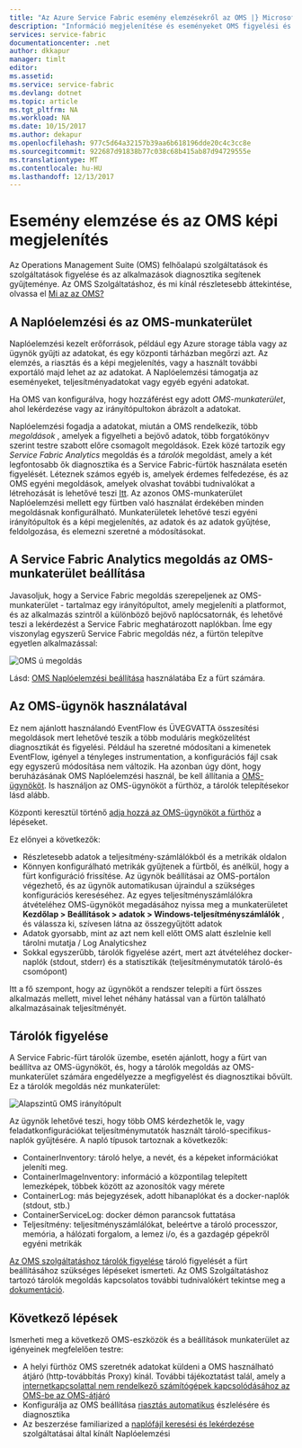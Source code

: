 ```yaml
---
title: "Az Azure Service Fabric esemény elemzésekről az OMS |} Microsoft Docs"
description: "Információ megjelenítése és eseményeket OMS figyelési és az Azure Service Fabric-fürtök diagnosztika elemzése."
services: service-fabric
documentationcenter: .net
author: dkkapur
manager: timlt
editor: 
ms.assetid: 
ms.service: service-fabric
ms.devlang: dotnet
ms.topic: article
ms.tgt_pltfrm: NA
ms.workload: NA
ms.date: 10/15/2017
ms.author: dekapur
ms.openlocfilehash: 977c5d64a32157b39aa6b618196dde20c4c3cc8e
ms.sourcegitcommit: 922687d91838b77c038c68b415ab87d94729555e
ms.translationtype: MT
ms.contentlocale: hu-HU
ms.lasthandoff: 12/13/2017
---
```

# <a name="event-analysis-and-visualization-with-oms"></a>Esemény elemzése és az OMS képi megjelenítés

Az Operations Management Suite (OMS) felhőalapú szolgáltatások és szolgáltatások figyelése és az alkalmazások diagnosztika segítenek gyűjteménye. Az OMS Szolgáltatáshoz, és mi kínál részletesebb áttekintése, olvassa el [Mi az az OMS?](../operations-management-suite/operations-management-suite-overview.md)

## <a name="log-analytics-and-the-oms-workspace"></a>A Naplóelemzési és az OMS-munkaterület

Naplóelemzési kezelt erőforrások, például egy Azure storage tábla vagy az ügynök gyűjti az adatokat, és egy központi tárházban megőrzi azt. Az elemzés, a riasztás és a képi megjelenítés, vagy a használt további exportáló majd lehet az az adatokat. A Naplóelemzési támogatja az eseményeket, teljesítményadatokat vagy egyéb egyéni adatokat.

Ha OMS van konfigurálva, hogy hozzáférést egy adott *OMS-munkaterület*, ahol lekérdezése vagy az irányítópultokon ábrázolt a adatokat.

Naplóelemzési fogadja a adatokat, miután a OMS rendelkezik, több *megoldások* , amelyek a figyelheti a bejövő adatok, több forgatókönyv szerint testre szabott előre csomagolt megoldások. Ezek közé tartozik egy *Service Fabric Analytics* megoldás és a *tárolók* megoldást, amely a két legfontosabb ők diagnosztika és a Service Fabric-fürtök használata esetén figyelését. Léteznek számos egyéb is, amelyek érdemes felfedezése, és az OMS egyéni megoldások, amelyek olvashat további tudnivalókat a létrehozását is lehetővé teszi [Itt](../operations-management-suite/operations-management-suite-solutions.md). Az azonos OMS-munkaterület Naplóelemzési mellett egy fürtben való használat érdekében minden megoldásnak konfigurálható. Munkaterületek lehetővé teszi egyéni irányítópultok és a képi megjelenítés, az adatok és az adatok gyűjtése, feldolgozása, és elemezni szeretné a módosításokat.

## <a name="setting-up-an-oms-workspace-with-the-service-fabric-analytics-solution"></a>A Service Fabric Analytics megoldás az OMS-munkaterület beállítása
Javasoljuk, hogy a Service Fabric megoldás szerepeljenek az OMS-munkaterület - tartalmaz egy irányítópultot, amely megjeleníti a platformot, és az alkalmazás szintről a különböző bejövő naplócsatornák, és lehetővé teszi a lekérdezést a Service Fabric meghatározott naplókban. Íme egy viszonylag egyszerű Service Fabric megoldás néz, a fürtön telepítve egyetlen alkalmazással:

![OMS ú megoldás](media/service-fabric-diagnostics-event-analysis-oms/service-fabric-solution.png)

Lásd: [OMS Naplóelemzési beállítása](service-fabric-diagnostics-oms-setup.md) használatába Ez a fürt számára.

## <a name="using-the-oms-agent"></a>Az OMS-ügynök használatával

Ez nem ajánlott használandó EventFlow és ÜVEGVATTA összesítési megoldások mert lehetővé teszik a több moduláris megközelítést diagnosztikát és figyelési. Például ha szeretné módosítani a kimenetek EventFlow, igényel a tényleges instrumentation, a konfigurációs fájl csak egy egyszerű módosítása nem változik. Ha azonban úgy dönt, hogy beruházásának OMS Naplóelemzési használ, be kell állítania a [OMS-ügynököt](../log-analytics/log-analytics-windows-agent.md). Is használjon az OMS-ügynököt a fürthöz, a tárolók telepítésekor lásd alább. 

Központi keresztül történő [adja hozzá az OMS-ügynököt a fürthöz](service-fabric-diagnostics-oms-agent.md) a lépéseket.

Ez előnyei a következők:

* Részletesebb adatok a teljesítmény-számlálókból és a metrikák oldalon
* Könnyen konfigurálható metrikák gyűjtenek a fürtből, és anélkül, hogy a fürt konfiguráció frissítése. Az ügynök beállításai az OMS-portálon végezhető, és az ügynök automatikusan újraindul a szükséges konfigurációs kereséséhez. Az egyes teljesítményszámlálókra átvételéhez OMS-ügynököt megadásához nyissa meg a munkaterületet **Kezdőlap > Beállítások > adatok > Windows-teljesítményszámlálók** , és válassza ki, szívesen látna az összegyűjtött adatok
* Adatok gyorsabb, mint az azt nem kell előtt OMS alatt észlelnie kell tárolni mutatja / Log Analyticshez
* Sokkal egyszerűbb, tárolók figyelése azért, mert azt átvételéhez docker-naplók (stdout, stderr) és a statisztikák (teljesítménymutatók tároló-és csomópont)

Itt a fő szempont, hogy az ügynököt a rendszer telepíti a fürt összes alkalmazás mellett, mivel lehet néhány hatással van a fürtön található alkalmazásainak teljesítményét.

## <a name="monitoring-containers"></a>Tárolók figyelése

A Service Fabric-fürt tárolók üzembe, esetén ajánlott, hogy a fürt van beállítva az OMS-ügynököt, és, hogy a tárolók megoldás az OMS-munkaterület számára engedélyezze a megfigyelést és diagnosztikai bővült. Ez a tárolók megoldás néz munkaterület:

![Alapszintű OMS irányítópult](./media/service-fabric-diagnostics-event-analysis-oms/oms-containers-dashboard.png)

Az ügynök lehetővé teszi, hogy több OMS kérdezhetők le, vagy feladatkonfigurációkat teljesítménymutatók használt tároló-specifikus-naplók gyűjtésére. A napló típusok tartoznak a következők:

* ContainerInventory: tároló helye, a nevét, és a képeket információkat jeleníti meg.
* ContainerImageInventory: információ a központilag telepített lemezképek, többek között az azonosítók vagy mérete
* ContainerLog: más bejegyzések, adott hibanaplókat és a docker-naplók (stdout, stb.)
* ContainerServiceLog: docker démon parancsok futtatása
* Teljesítmény: teljesítményszámlálókat, beleértve a tároló processzor, memória, a hálózati forgalom, a lemez i/o, és a gazdagép gépekről egyéni metrikák

[Az OMS szolgáltatáshoz tárolók figyelése](service-fabric-diagnostics-oms-containers.md) tároló figyelését a fürt beállításához szükséges lépéseket ismerteti. Az OMS Szolgáltatáshoz tartozó tárolók megoldás kapcsolatos további tudnivalókért tekintse meg a [dokumentáció](../log-analytics/log-analytics-containers.md).

## <a name="next-steps"></a>Következő lépések

Ismerheti meg a következő OMS-eszközök és a beállítások munkaterület az igényeinek megfelelően testre:

* A helyi fürthöz OMS szeretnék adatokat küldeni a OMS használható átjáró (http-továbbítás Proxy) kínál. További tájékoztatást talál, amely a [internetkapcsolattal nem rendelkező számítógépek kapcsolódásához az OMS-be az OMS-átjáró](../log-analytics/log-analytics-oms-gateway.md)
* Konfigurálja az OMS beállítása [riasztás automatikus](../log-analytics/log-analytics-alerts.md) észlelésére és diagnosztika
* Az beszerzése familiarized a [naplófájl keresési és lekérdezése](../log-analytics/log-analytics-log-searches.md) szolgáltatásai által kínált Naplóelemzési